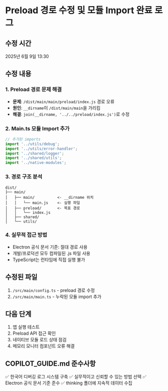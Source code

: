 # Preload 경로 수정 및 모듈 Import 완료 로그

## 수정 시간
2025년 6월 9일 13:30

## 수정 내용

### 1. Preload 경로 문제 해결
- **문제**: `/dist/main/main/preload/index.js` 경로 오류
- **원인**: `__dirname`이 `/dist/main/main`을 가리킴
- **해결**: `join(__dirname, '../../preload/index.js')`로 수정

### 2. Main.ts 모듈 Import 추가
```typescript
// 추가된 imports
import '../utils/debug';
import '../utils/error-handler';
import '../shared/logger';
import '../shared/utils';
import '../native-modules';
```

### 3. 경로 구조 분석
```
dist/
├── main/
│   ├── main/          <- __dirname 위치
│   │   └── main.js    <- 실행 파일
│   ├── preload/       <- 목표 경로
│   │   └── index.js
│   ├── shared/
│   └── utils/
```

### 4. 실무적 접근 방법
- Electron 공식 문서 기준: 절대 경로 사용
- 개발/프로덕션 모두 컴파일된 .js 파일 사용
- TypeScript는 런타임에 직접 실행 불가

## 수정된 파일
1. `/src/main/config.ts` - preload 경로 수정
2. `/src/main/main.ts` - 누락된 모듈 import 추가

## 다음 단계
1. 앱 실행 테스트
2. Preload API 접근 확인
3. 네이티브 모듈 로드 상태 점검
4. 메모리 모니터 컴포넌트 오류 해결

## COPILOT_GUIDE.md 준수사항
✅ 한국어 디버깅 로그 시스템 구축
✅ 실무적이고 신뢰할 수 있는 방법 선택
✅ Electron 공식 문서 기준 준수
✅ thinking 폴더에 지속적 데이터 수집
